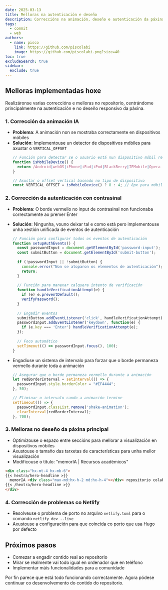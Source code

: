 ```yaml
---
date: 2025-03-13
title: Melloras na autenticación e deseño
description: Correccións na animación, deseño e autenticación da páxina
tags:
  - commit
  - web
authors:
  - name: pisco
    link: https://github.com/piscolabi
    image: https://github.com/piscolabi.png?size=40
toc: true
excludeSearch: true
sidebar:
  exclude: true
---
```


## Melloras implementadas hoxe

Realizáronse varias correccións e melloras no repositorio, centrándome principalmente na autenticación e no deseño responsivo da páxina.

### 1. Corrección da animación IA

- **Problema**: A animación non se mostraba correctamente en dispositivos móbiles
- **Solución**: Implementouse un detector de dispositivos móbiles para axustar o `VERTICAL_OFFSET`
  ```js
  // Función para detectar se o usuario está nun dispositivo móbil real
  function isMobileDevice() {
    return /Android|webOS|iPhone|iPad|iPod|BlackBerry|IEMobile|Opera Mini/i.test(navigator.userAgent);
  }
  
  // Axustar o offset vertical baseado no tipo de dispositivo
  const VERTICAL_OFFSET = isMobileDevice() ? 8 : 4; // 8px para móbil, 4px para ordenador
  ```

### 2. Corrección da autenticación con contrasinal

- **Problema**: O borde vermello no input de contrasinal non funcionaba correctamente ao premer Enter
- **Solución**: Ningunha, vouno deixar tal e como está pero implementouse unha xestión unificada de eventos de autenticación
  ```js
  // Función para configurar todos os eventos de autenticación
  function setupAuthEvents() {
    const passwordInput = document.getElementById('password-input');
    const submitButton = document.getElementById('submit-button');
    
    if (!passwordInput || !submitButton) {
      console.error("Non se atoparon os elementos de autenticación");
      return;
    }
    
    // Función para manexar calquera intento de verificación
    function handleVerificationAttempt(e) {
      if (e) e.preventDefault();
      verifyPassword();
    }
    
    // Engadir eventos
    submitButton.addEventListener('click', handleVerificationAttempt);
    passwordInput.addEventListener('keydown', function(e) {
      if (e.key === 'Enter') handleVerificationAttempt(e);
    });
    
    // Foco automático
    setTimeout(() => passwordInput.focus(), 100);
  }
  ```

- Engadiuse un sistema de intervalo para forzar que o borde permaneza vermello durante toda a animación
  ```js
  // Asegurar que o borde permaneza vermello durante a animación
  let redBorderInterval = setInterval(() => {
    passwordInput.style.borderColor = "#EF4444";
  }, 50);
  
  // Eliminar o intervalo cando a animación termine
  setTimeout(() => {
    passwordInput.classList.remove('shake-animation');
    clearInterval(redBorderInterval);
  }, 700);
  ```

### 3. Melloras no deseño da páxina principal

- Optimizouse o espazo entre seccións para mellorar a visualización en dispositivos móbiles
- Axustouse o tamaño das tarxetas de características para unha mellor visualización
- Modificouse o título: "memorIA | Recursos académicos"

```markdown
<div class="hx-mt-4 hx-mb-6">
{{< hextra/hero-headline >}}
  memorIA <div class="max-md:hx-h-2 md:hx-h-4"></div> repositorio colaborativo <br class="max-sm:hx-hidden"> de recursos académicos
{{< /hextra/hero-headline >}}
</div>
```

### 4. Corrección de problemas co Netlify

- Resolveuse o problema de porto no arquivo `netlify.toml` para o comando `netlify dev --live`
- Axustouse a configuración para que coincida co porto que usa Hugo por defecto

## Próximos pasos

- Comezar a engadir contido real ao repositorio
- Mirar se realmente vai todo igual en ordenador que en teléfono
- Implementar máis funcionalidades para a comunidade

Por fin parece que está todo funcionando correctamente. Agora pódese continuar co desenvolvemento do contido do repositorio.